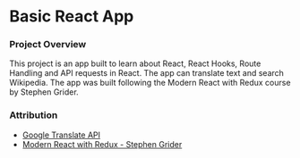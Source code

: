 # Basic React App

### Project Overview
This project is an app built to learn about React, React Hooks, Route Handling and API requests in React. The app can translate text and search Wikipedia. The app was built following the Modern React with Redux course by Stephen Grider.


### Attribution
- [Google Translate API](https://cloud.google.com/translate)
- [Modern React with Redux - Stephen Grider](https://www.udemy.com/course/react-redux/)
